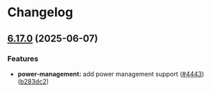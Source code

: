 # Changelog

## [6.17.0](https://github.com/danielsogl/awesome-cordova-plugins/compare/power-management-v6.16.0...power-management-v6.17.0) (2025-06-07)


### Features

* **power-management:** add power management support ([#4443](https://github.com/danielsogl/awesome-cordova-plugins/issues/4443)) ([b283dc2](https://github.com/danielsogl/awesome-cordova-plugins/commit/b283dc2e761dd897556a8ed955a312b663ca9c5e))

